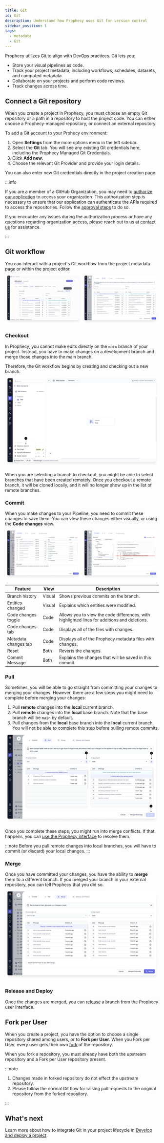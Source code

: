```yaml
---
title: Git
id: Git
description: Understand how Prophecy uses Git for version control
sidebar_position: 1
tags:
  - metadata
  - Git
---
```


Prophecy utilizes Git to align with DevOps practices. Git lets you:

- Store your visual pipelines as code.
- Track your project metadata, including workflows, schedules, datasets, and computed metadata.
- Collaborate on your projects and perform code reviews.
- Track changes across time.

## Connect a Git repository

When you create a project in Prophecy, you must choose an empty Git repository or a path in a repository to host the project code. You can either choose a Prophecy-managed repository, or connect an external repository.

To add a Git account to your Prohecy environment:

1. Open **Settings** from the more options menu in the left sidebar.
1. Select the **Git** tab. You will see any existing Git credentials here, including the Prophecy Managed Git Credentials.
1. Click **Add new**.
1. Choose the relevant Git Provider and provide your login details.

You can also enter new Git credentials directly in the project creation page.

:::info

If you are a member of a GitHub Organization, you may need to [authorize our application](https://docs.github.com/en/apps/oauth-apps/using-oauth-apps/authorizing-oauth-apps) to access your organization. This authorization step is necessary to ensure that our application can authenticate the APIs required to access the repositories. Follow the [approval steps](https://docs.github.com/en/organizations/managing-oauth-access-to-your-organizations-data/approving-oauth-apps-for-your-organization) to do so.

If you encounter any issues during the authorization process or have any questions regarding organization access, please reach out to us at [contact us](mailto:success@Prophecy.io) for assistance.

:::

## Git workflow

You can interact with a project's Git workflow from the project metadata page or within the project editor.

![Git workflow](img/git-workflow.png)

### Checkout

In Prophecy, you cannot make edits directly on the `main` branch of your project. Instead, you have to make changes on a development branch and merge those changes into the main branch.

Therefore, the Git workflow begins by creating and checking out a new branch.

![Git checkout](img/git-checkout.png)

When you are selecting a branch to checkout, you might be able to select branches that have been created remotely. Once you checkout a remote branch, it will be cloned locally, and it will no longer show up in the list of remote branches.

### Commit

When you make changes to your Pipeline, you need to commit these changes to save them. You can view these changes either visually, or using the **Code changes** view.

![View Git changes](img/git-code-changes.png)

| **Feature**          | **View** | **Description**                                                                              |
| -------------------- | -------- | -------------------------------------------------------------------------------------------- |
| Branch history       | Visual   | Shows previous commits on the branch.                                                        |
| Entities changed     | Visual   | Explains which entities were modified.                                                       |
| Code changes toggle  | Code     | Allows you to view the code differences, with highlighted lines for additions and deletions. |
| Code changes tab     | Code     | Displays all of the files with changes.                                                      |
| Metadata changes tab | Code     | Displays all of the Prophecy metadata files with changes.                                    |
| Reset                | Both     | Reverts the changes.                                                                         |
| Commit Message       | Both     | Explains the changes that will be saved in this commit.                                      |

### Pull

Sometimes, you will be able to go straight from committing your changes to merging your changes. However, there are a few steps you might need to complete before merging your changes:

1. Pull **remote** changes into the **local** current branch.
1. Pull **remote** changes into the **local** base branch. Note that the base branch will be `main` by default.
1. Pull changes from the **local** base branch into the **local** current branch. You will not be able to complete this step before pulling remote commits.

![Git pull](img/git-pull.png)

Once you complete these steps, you might run into merge conflicts. If that happens, you can [use the Prophecy interface](git-resolve) to resolve them.

:::note
Before you pull remote changes into local branches, you will have to commit (or discard) your local changes.
:::

### Merge

Once you have committed your changes, you have the ability to **merge** them to a different branch. If you merged your branch in your external repository, you can tell Prophecy that you did so.

![Merge branch](img/merge-branch.png)

### Release and Deploy

Once the changes are merged, you can [release](/ci-cd/deployment/) a branch from the Prophecy user interface.

## Fork per User

When you create a project, you have the option to choose a single repository shared among users, or to **Fork per User**. When you Fork per User, every user gets their own [fork](https://docs.github.com/en/pull-requests/collaborating-with-pull-requests/working-with-forks/fork-a-repo) of the repository.

When you fork a repository, you must already have both the upstream repository and a Fork per User repository present.

:::note

1. Changes made in forked repository do not effect the upstream repository.
2. Please follow the normal Git flow for raising pull requests to the original repository from the forked repository.

:::

## What's next

Learn more about how to integrate Git in your project lifecycle in [Develop and deploy a project](docs/ci-cd/deployment/deployment.md).
